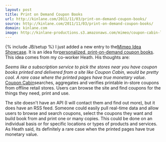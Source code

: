 ```yaml
---
layout: post
title: Print on Demand Coupon Books
url: http://kinlane.com/2011/11/03/print-on-demand-coupon-books/
source: http://kinlane.com/2011/11/03/print-on-demand-coupon-books/
domain: kinlane.com
image: http://kinlane-productions.s3.amazonaws.com/mimeo/coupon-cabin-logo.png
---
```

{% include JB/setup %}<a title="Coupon Cabin" href="http://www.couponcabin.com/printable-coupons/"><img src="http://kinlane-productions.s3.amazonaws.com/mimeo/coupon-cabin-logo.png" alt="" align="right" /></a> I just added a new entry to the<a title="Mimeo Idea Shhowcase" href="http://developer.mimeo.com/projects/ideas.php">Mimeo Idea Showcase</a>. It is an idea for<a title="personalized print on demand coupon books" href="http://developer.mimeo.com/projects/idea_detail.php?ID=25">personalized, print-on-demand coupon books</a>. This idea comes from my co-worker Heath. His thoughts are:
<p class="c1">
     <em>Seems like a subscription service to pick the stores near you have coupon books printed and delivered from a site like Coupon Cabin, would be pretty cool. A rare case where the printed pages have true monetary value.</em> <a title="Coupon Cabin" href="http://www.couponcabin.com/printable-coupons/">Coupon Cabin</a>searches, aggregates and verifies printable in-store coupons from offline retail stores. Users can browse the site and find coupons for the things they need, print and use.
</p>The site doesn't have an API (I will contact them and find out more), but it does have an RSS feed. Someone could easily pull real-time data and allow users to browse and search coupons, select the coupons they want and build book from and print one or many copies. This could be done on an individual basis or for specific locations or types of products and services. As Heath said, its definitely a rare case when the printed pages have true monetary value.